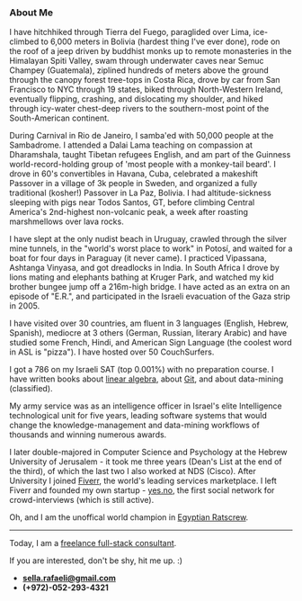 ### About Me

I have hitchhiked through Tierra del Fuego, paraglided over Lima, ice-climbed to 6,000 meters in Bolivia (hardest thing I've ever done), rode on the roof of a jeep driven by buddhist monks up to remote monasteries in the Himalayan Spiti Valley, swam through underwater caves near Semuc Champey (Guatemala), ziplined hundreds of meters above the ground through the canopy forest tree-tops in Costa Rica, drove by car from San Francisco to NYC through 19 states, biked through North-Western Ireland, eventually flipping, crashing, and dislocating my shoulder, and hiked through icy-water chest-deep rivers to the southern-most point of the South-American continent. 

During Carnival in Rio de Janeiro, I samba'ed with 50,000 people at the Sambadrome. I attended a Dalai Lama teaching on compassion at Dharamshala, taught Tibetan refugees English, and am part of the Guinness world-record-holding group of 'most people with a monkey-tail beard'. I drove in 60's convertibles in Havana, Cuba, celebrated a makeshift Passover in a village of 3k people in Sweden, and organized a fully traditional (kosher!) Passover in La Paz, Bolivia. I had altitude-sickness sleeping with pigs near Todos Santos, GT, before climbing Central America's 2nd-highest non-volcanic peak, a week after roasting marshmellows over lava rocks. 

I have slept at the only nudist beach in Uruguay, crawled through the silver mine tunnels, in the "world's worst place to work" in Potosí, and waited for a boat for four days in Paraguay (it never came). I practiced Vipassana, Ashtanga Vinyasa, and got dreadlocks in India. In South Africa I drove by lions mating and elephants bathing at Kruger Park, and watched my kid brother bungee jump off a 216m-high bridge. I have acted as an extra on an episode of "E.R.", and participated in the Israeli evacuation of the Gaza strip in 2005. 

I have visited over 30 countries, am fluent in 3 languages (English, Hebrew, Spanish), mediocre at 3 others (German, Russian, literary Arabic) and have studied some French, Hindi, and American Sign Language (the coolest word in ASL is "pizza"). I have hosted over 50 CouchSurfers.

I got a 786 on my Israeli SAT (top 0.001%) with no preparation course. I have written books about  [linear algebra](https://sites.google.com/site/linearit1hujibook/), about [Git](http://sellarafaeli.wordpress.com/2014/03/23/git-sandbox-book/), and about data-mining (classified).

My army service was as an intelligence officer in Israel's elite Intelligence technological unit for five years, leading software systems that would change the knowledge-management and data-mining workflows of thousands and winning numerous awards. 

I later double-majored in Computer Science and Psychology at the Hebrew University of Jerusalem - it took me three years (Dean's List at the end of the third), of which the last two I also worked at NDS (Cisco). After University I joined [Fiverr](https://fiverr.com), the world's leading services marketplace. I left Fiverr and founded my own startup - [yes.no](https://yes.no), the first social network for crowd-interviews (which is still active). 

Oh, and I am the unoffical world champion in [Egyptian Ratscrew](http://en.wikipedia.org/wiki/Egyptian_Ratscrew). 

- - - - 

Today, I am a [freelance full-stack consultant](/consulting). 

If you are interested, don't be shy, hit me up. :) 

* **sella.rafaeli@gmail.com**
* **(+972)-052-293-4321**
